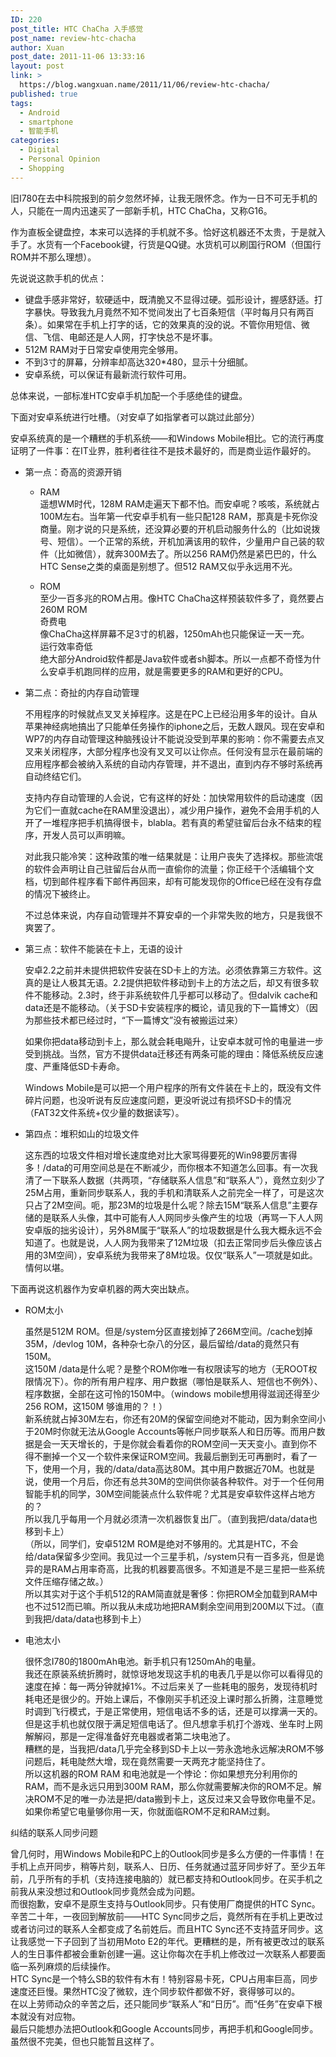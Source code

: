 ```yaml
---
ID: 220
post_title: HTC ChaCha 入手感觉
post_name: review-htc-chacha
author: Xuan
post_date: 2011-11-06 13:33:16
layout: post
link: >
  https://blog.wangxuan.name/2011/11/06/review-htc-chacha/
published: true
tags:
  - Android
  - smartphone
  - 智能手机
categories:
  - Digital
  - Personal Opinion
  - Shopping
---
```

旧I780在去中科院报到的前夕忽然坏掉，让我无限怀念。作为一日不可无手机的人，只能在一周内迅速买了一部新手机，HTC ChaCha，又称G16。

作为直板全键盘控，本来可以选择的手机就不多。恰好这机器还不太贵，于是就入手了。水货有一个Facebook键，行货是QQ键。水货机可以刷国行ROM（但国行ROM并不那么理想）。

先说说这款手机的优点：

- 键盘手感非常好，软硬适中，既清脆又不显得过硬。弧形设计，握感舒适。打字暴快。导致我九月竟然不知不觉间发出了七百条短信（平时每月只有两百条）。如果常在手机上打字的话，它的效果真的没的说。不管你用短信、微信、飞信、电邮还是人人网，打字快总不是坏事。
- 512M RAM对于日常安卓使用完全够用。
- 不到3寸的屏幕，分辨率却高达320\*480，显示十分细腻。
- 安卓系统，可以保证有最新流行软件可用。

总体来说，一部标准HTC安卓手机加配一个手感绝佳的键盘。

下面对安卓系统进行吐槽。（对安卓了如指掌者可以跳过此部分）

安卓系统真的是一个糟糕的手机系统——和Windows Mobile相比。它的流行再度证明了一件事：在IT业界，胜利者往往不是技术最好的，而是商业运作最好的。

- 第一点：奇高的资源开销

  - RAM  
    遥想WM时代，128M RAM走遍天下都不怕。而安卓呢？咳咳，系统就占100M左右。当年第一代安卓手机有一些只配128 RAM，那真是卡死你没商量。刚才说的只是系统，还没算必要的开机启动服务什么的（比如说拨号、短信）。一个正常的系统，开机加满该用的软件，少量用户自己装的软件（比如微信），就奔300M去了。所以256 RAM仍然是紧巴巴的，什么HTC Sense之类的桌面是别想了。但512 RAM又似乎永远用不光。

  - ROM  
    至少一百多兆的ROM占用。像HTC ChaCha这样预装软件多了，竟然要占260M ROM  
    奇费电  
    像ChaCha这样屏幕不足3寸的机器，1250mAh也只能保证一天一充。  
    运行效率奇低  
    绝大部分Android软件都是Java软件或者sh脚本。所以一点都不奇怪为什么安卓手机跑同样的应用，就是需要更多的RAM和更好的CPU。

- 第二点：奇扯的内存自动管理

  不用程序的时候就点叉叉关掉程序。这是在PC上已经沿用多年的设计。自从苹果神经病地搞出了只能单任务操作的iphone之后，无数人跟风。现在安卓和WP7的内存自动管理这种脑残设计不能说没受到苹果的影响：你不需要去点叉叉来关闭程序，大部分程序也没有叉叉可以让你点。任何没有显示在最前端的应用程序都会被纳入系统的自动内存管理，并不退出，直到内存不够时系统再自动终结它们。

  支持内存自动管理的人会说，它有这样的好处：加快常用软件的启动速度（因为它们一直就cache在RAM里没退出），减少用户操作，避免不会用手机的人开了一堆程序把手机搞得很卡，blabla。若有真的希望驻留后台永不结束的程序，开发人员可以声明嘛。

  对此我只能冷笑：这种政策的唯一结果就是：让用户丧失了选择权。那些流氓的软件会声明让自己驻留后台从而一直偷你的流量；你正经干个活编辑个文档，切到邮件程序看下邮件再回来，却有可能发现你的Office已经在没有存盘的情况下被终止。

  不过总体来说，内存自动管理并不算安卓的一个非常失败的地方，只是我很不爽罢了。

- 第三点：软件不能装在卡上，无语的设计

  安卓2.2之前并未提供把软件安装在SD卡上的方法。必须依靠第三方软件。这真的是让人极其无语。2.2提供把软件移动到卡上的方法之后，却又有很多软件不能移动。2.3时，终于非系统软件几乎都可以移动了。但dalvik cache和data还是不能移动。（关于SD卡安装程序的概论，请见我的下一篇博文）（因为那些技术都已经过时，“下一篇博文”没有被搬运过来）

  如果你把data移动到卡上，那么就会耗电飚升，让安卓本就可怜的电量进一步受到挑战。当然，官方不提供data迁移还有两条可能的理由：降低系统反应速度、严重降低SD卡寿命。

  Windows Mobile是可以把一个用户程序的所有文件装在卡上的，既没有文件碎片问题，也没听说有反应速度问题，更没听说过有损坏SD卡的情况（FAT32文件系统+仅少量的数据读写）。

- 第四点：堆积如山的垃圾文件

  这东西的垃圾文件相对增长速度绝对比大家骂得要死的Win98要厉害得多！/data的可用空间总是在不断减少，而你根本不知道怎么回事。有一次我清了一下联系人数据（共两项，“存储联系人信息”和“联系人”），竟然立刻少了25M占用，重新同步联系人，我的手机和清联系人之前完全一样了，可是这次只占了2M空间。呃，那23M的垃圾是什么呢？除去15M“联系人信息”主要存储的是联系人头像，其中可能有人人网同步头像产生的垃圾（再骂一下人人网安卓版的拙劣设计），另外8M属于“联系人”的垃圾数据是什么我大概永远不会知道了。也就是说，人人网为我带来了12M垃圾（扣去正常同步后头像应该占用的3M空间），安卓系统为我带来了8M垃圾。仅仅“联系人”一项就是如此。情何以堪。

下面再说这机器作为安卓机器的两大突出缺点。

- ROM太小

  虽然是512M ROM。但是/system分区直接划掉了266M空间。/cache划掉35M，/devlog 10M，各种杂七杂八的分区，最后留给/data的竟然只有150M。  
  这150M /data是什么呢？是整个ROM你唯一有权限读写的地方（无ROOT权限情况下）。你的所有用户程序、用户数据（哪怕是联系人、短信也不例外）、程序数据，全部在这可怜的150M中。（windows mobile想用得滋润还得至少256 ROM，这150M 够谁用的？！）  
  新系统就占掉30M左右，你还有20M的保留空间绝对不能动，因为剩余空间小于20M时你就无法从Google Accounts等帐户同步联系人和日历等。而用户数据是会一天天增长的，于是你就会看着你的ROM空间一天天变小。直到你不得不删掉一个又一个软件来保证ROM空间。我最后删到无可再删时，看了一下，使用一个月，我的/data/data高达80M。其中用户数据近70M。也就是说，使用一个月后，你还有总共30M的空间供你装各种软件。对于一个任何用智能手机的同学，30M空间能装点什么软件呢？尤其是安卓软件这样占地方的？  
  所以我几乎每用一个月就必须清一次机器恢复出厂。（直到我把/data/data也移到卡上）  
  （所以，同学们，安卓512M ROM是绝对不够用的。尤其是HTC，不会给/data保留多少空间。我见过一个三星手机，/system只有一百多兆，但是诡异的是RAM占用率奇高，比我的机器要高很多。不知道是不是三星把一些系统文件压缩存储之故。）  
  所以其实对于这个手机512的RAM简直就是奢侈：你把ROM全加载到RAM中也不过512而已嘛。所以我从未成功地把RAM剩余空间用到200M以下过。（直到我把/data/data也移到卡上）

- 电池太小

  很怀念I780的1800mAh电池。新手机只有1250mAh的电量。  
  我还在原装系统折腾时，就惊讶地发现这手机的电表几乎是以你可以看得见的速度在掉：每一两分钟就掉1%。不过后来关了一些耗电的服务，发现待机时耗电还是很少的。开始上课后，不像刚买手机还没上课时那么折腾，注意睡觉时调到飞行模式，于是正常使用，短信电话不多的话，还是可以撑满一天的。  
  但是这手机也就仅限于满足短信电话了。但凡想拿手机打个游戏、坐车时上网解解闷，那是一定得准备好充电器或者第二块电池了。  
  糟糕的是，当我把/data几乎完全移到SD卡上以一劳永逸地永远解决ROM不够问题后，耗电陡然大增，现在竟然需要一天两充才能坚持住了。  
  所以这机器的ROM RAM 和电池就是一个悖论：你如果想充分利用你的RAM，而不是永远只用到300M RAM，那么你就需要解决你的ROM不足。解决ROM不足的唯一办法是把/data搬到卡上，这反过来又会导致你电量不足。如果你希望它电量够你用一天，你就面临ROM不足和RAM过剩。
    
纠结的联系人同步问题

曾几何时，用Windows Mobile和PC上的Outlook同步是多么方便的一件事情！在手机上点开同步，稍等片刻，联系人、日历、任务就通过蓝牙同步好了。至少五年前，几乎所有的手机（支持连接电脑的）就已都支持和Outlook同步。在买手机之前我从来没想过和Outlook同步竟然会成为问题。  
而很抱歉，安卓不是原生支持与Outlook同步。只有使用厂商提供的HTC Sync。  
辛苦二十年，一夜回到解放前——HTC Sync同步之后，竟然所有在手机上更改过或者访问过的联系人全都变成了名前姓后。而且HTC Sync还不支持蓝牙同步。这让我感觉一下子回到了当初用Moto E2的年代。更糟糕的是，所有被更改过的联系人的生日事件都被会重新创建一遍。这让你每次在手机上修改过一次联系人都要面临一系列麻烦的后续操作。  
HTC Sync是一个特么SB的软件有木有！特别容易卡死，CPU占用率巨高，同步速度还巨慢。果然HTC没了微软，连个同步软件都做不好，衰得够可以的。  
在以上劳师动众的辛苦之后，还只能同步“联系人”和“日历”。而“任务”在安卓下根本就没有对应物。  
最后只能想办法把Outlook和Google Accounts同步，再把手机和Google同步。虽然很不完美，但也只能暂且这样了。